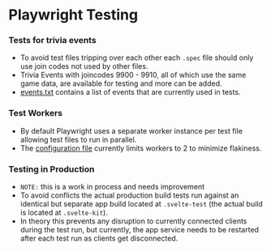 # Playwright Testing

### Tests for trivia events
- To avoid test files tripping over each other each `.spec` file should only use join codes not used by other files.
- Trivia Events with joincodes 9900 - 9910, all of which use the same game data, are available for testing and more can be added.
- [events.txt](/tests/events.txt) contains a list of events that are currently used in tests.
### Test Workers
- By default Playwright uses a separate worker instance per test file allowing test files to run in parallel.
- The [configuration file](/playwright.config.ts) currently limits workers to 2 to minimize flakiness.
### Testing in Production
- `NOTE:` this is a work in process and needs improvement
- To avoid conflicts the actual production build tests run against an identical but separate app build located at `.svelte-test` (the actual build is located at `.svelte-kit`).
- In theory this prevents any disruption to currently connected clients during the test run, but currently, the app service needs to be restarted after each test run as clients get disconnected.